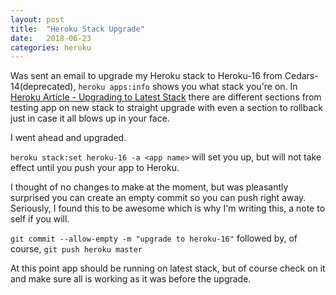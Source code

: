 ```yaml
---
layout: post
title:  "Heroku Stack Upgrade"
date:   2018-06-23
categories: heroku
---
```


Was sent an email to upgrade my Heroku stack to Heroku-16 from Cedars-14(deprecated), `heroku apps:info` shows you what stack you're on. In [Heroku Article - Upgrading to Latest Stack](https://devcenter.heroku.com/articles/upgrading-to-the-latest-stack) there are different sections from testing app on new stack to straight upgrade with even a section to rollback just in case it all blows up in your face.

I went ahead and upgraded.

`heroku stack:set heroku-16 -a <app name>` will set you up, but will not take effect until you push your app to Heroku.

I thought of no changes to make at the moment, but was pleasantly surprised you can create an empty commit so you can push right away. Seriously, I found this to be awesome which is why I'm writing this, a note to self if you will.

`git commit --allow-empty -m "upgrade to heroku-16"` followed by, of course, `git push heroku master`

At this point app should be running on latest stack, but of course check on it and make sure all is working as it was before the upgrade.